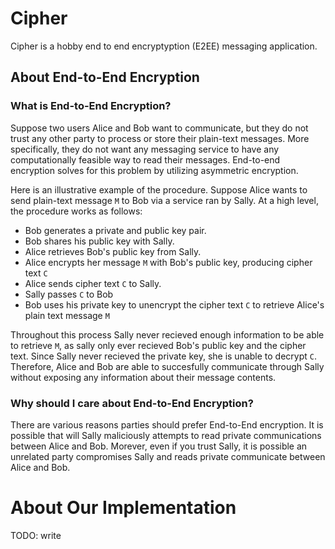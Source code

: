 # Cipher

Cipher is a hobby end to end encryptyption (E2EE) messaging application. 

## About End-to-End Encryption
### What is End-to-End Encryption?
Suppose two users Alice and Bob want to communicate, but they do not trust any other party to process or store their plain-text messages. 
More specifically, they do not want any messaging service to have any computationally feasible way to read their messages. End-to-end encryption solves for this problem by utilizing asymmetric encryption.

Here is an illustrative example of the procedure. Suppose Alice wants to send plain-text message `M` to Bob via a service ran by Sally. At a high level, the procedure works as follows:
- Bob generates a private and public key pair.
- Bob shares his public key with Sally.
- Alice retrieves Bob's public key from Sally.
- Alice encrypts her message `M` with Bob's public key, producing cipher text `C`
- Alice sends cipher text `C` to Sally.
- Sally passes `C` to Bob
- Bob uses his private key to unencrypt the cipher text `C` to retrieve Alice's plain text message `M`

Throughout this process Sally never recieved enough information to be able to retrieve `M`, as sally only ever recieved Bob's public key and the cipher text. Since Sally never recieved the private key, she is unable to decrypt `C`. 
Therefore, Alice and Bob are able to succesfully communicate through Sally without exposing any information about their message contents.

### Why should I care about End-to-End Encryption?

There are various reasons parties should prefer End-to-End encryption. It is possible that will Sally maliciously attempts to read private communications between Alice and Bob.
Morever, even if you trust Sally, it is possible an unrelated party compromises Sally and reads private communicate between Alice and Bob. 

# About Our Implementation

TODO: write
